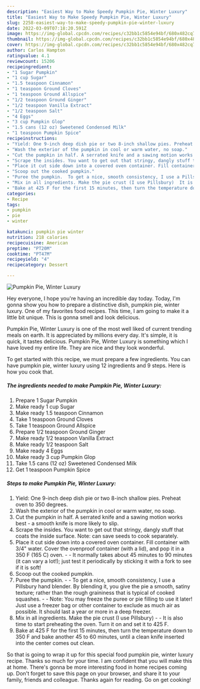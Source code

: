 ```yaml
---
description: "Easiest Way to Make Speedy Pumpkin Pie, Winter Luxury"
title: "Easiest Way to Make Speedy Pumpkin Pie, Winter Luxury"
slug: 2258-easiest-way-to-make-speedy-pumpkin-pie-winter-luxury
date: 2022-03-09T07:18:20.591Z
image: https://img-global.cpcdn.com/recipes/c32bb1c5854e94bf/680x482cq70/pumpkin-pie-winter-luxury-recipe-main-photo.jpg
thumbnail: https://img-global.cpcdn.com/recipes/c32bb1c5854e94bf/680x482cq70/pumpkin-pie-winter-luxury-recipe-main-photo.jpg
cover: https://img-global.cpcdn.com/recipes/c32bb1c5854e94bf/680x482cq70/pumpkin-pie-winter-luxury-recipe-main-photo.jpg
author: Carlos Hampton
ratingvalue: 4.1
reviewcount: 15206
recipeingredient:
- "1 Sugar Pumpkin"
- "1 cup Sugar"
- "1.5 teaspoon Cinnamon"
- "1 teaspoon Ground Cloves"
- "1 teaspoon Ground Allspice"
- "1/2 teaspoon Ground Ginger"
- "1/2 teaspoon Vanilla Extract"
- "1/2 teaspoon Salt"
- "4 Eggs"
- "3 cup Pumpkin Glop"
- "1.5 cans (12 oz) Sweetened Condensed Milk"
- "1 teaspoon Pumpkin Spice"
recipeinstructions:
- "Yield: One 9-inch deep dish pie or two 8-inch shallow pies. Preheat oven to 350 degrees."
- "Wash the exterior of the pumpkin in cool or warm water, no soap."
- "Cut the pumpkin in half. A serrated knife and a sawing motion works best - a smooth knife is more likely to slip."
- "Scrape the insides. You want to get out that stringy, dangly stuff that coats the inside surface. Note: can save seeds to cook separately."
- "Place it cut side down into a covered oven container. Fill container with 3/4" water. Cover the ovenproof container (with a lid), and pop it in a 350 F (165 C) oven.   It normally takes about 45 minutes to 90 minutes (it can vary a lot!); just test it periodically by sticking it with a fork to see if it is soft!"
- "Scoop out the cooked pumpkin."
- "Puree the pumpkin.  To get a nice, smooth consistency, I use a Pillsbury hand blender. By blending it, you give the pie a smooth, satiny texture; rather than the rough graininess that is typical of cooked squashes.  Note: You may freeze the puree or pie filling to use it later! Just use a freezer bag or other container to exclude as much air as possible. It should last a year or more in a deep freezer."
- "Mix in all ingredients. Make the pie crust (I use Pillsbury)  It is also time to start preheating the oven. Turn it on and set it to 425 F."
- "Bake at 425 F for the first 15 minutes, then turn the temperature down to 350 F and bake another 45 to 60 minutes, until a clean knife inserted into the center comes out clean."
categories:
- Recipe
tags:
- pumpkin
- pie
- winter

katakunci: pumpkin pie winter 
nutrition: 218 calories
recipecuisine: American
preptime: "PT20M"
cooktime: "PT47M"
recipeyield: "4"
recipecategory: Dessert

---
```



![Pumpkin Pie, Winter Luxury](https://img-global.cpcdn.com/recipes/c32bb1c5854e94bf/680x482cq70/pumpkin-pie-winter-luxury-recipe-main-photo.jpg)

Hey everyone, I hope you're having an incredible day today. Today, I'm gonna show you how to prepare a distinctive dish, pumpkin pie, winter luxury. One of my favorites food recipes. This time, I am going to make it a little bit unique. This is gonna smell and look delicious.



Pumpkin Pie, Winter Luxury is one of the most well liked of current trending meals on earth. It is appreciated by millions every day. It's simple, it is quick, it tastes delicious. Pumpkin Pie, Winter Luxury is something which I have loved my entire life. They are nice and they look wonderful.


To get started with this recipe, we must prepare a few ingredients. You can have pumpkin pie, winter luxury using 12 ingredients and 9 steps. Here is how you cook that.

<!--inarticleads1-->

##### The ingredients needed to make Pumpkin Pie, Winter Luxury:

1. Prepare 1 Sugar Pumpkin
1. Make ready 1 cup Sugar
1. Make ready 1.5 teaspoon Cinnamon
1. Take 1 teaspoon Ground Cloves
1. Take 1 teaspoon Ground Allspice
1. Prepare 1/2 teaspoon Ground Ginger
1. Make ready 1/2 teaspoon Vanilla Extract
1. Make ready 1/2 teaspoon Salt
1. Make ready 4 Eggs
1. Make ready 3 cup Pumpkin Glop
1. Take 1.5 cans (12 oz) Sweetened Condensed Milk
1. Get 1 teaspoon Pumpkin Spice




<!--inarticleads2-->

##### Steps to make Pumpkin Pie, Winter Luxury:

1. Yield: One 9-inch deep dish pie or two 8-inch shallow pies. Preheat oven to 350 degrees.
1. Wash the exterior of the pumpkin in cool or warm water, no soap.
1. Cut the pumpkin in half. A serrated knife and a sawing motion works best - a smooth knife is more likely to slip.
1. Scrape the insides. You want to get out that stringy, dangly stuff that coats the inside surface. Note: can save seeds to cook separately.
1. Place it cut side down into a covered oven container. Fill container with 3/4" water. Cover the ovenproof container (with a lid), and pop it in a 350 F (165 C) oven.  -  - It normally takes about 45 minutes to 90 minutes (it can vary a lot!); just test it periodically by sticking it with a fork to see if it is soft!
1. Scoop out the cooked pumpkin.
1. Puree the pumpkin. -  - To get a nice, smooth consistency, I use a Pillsbury hand blender. By blending it, you give the pie a smooth, satiny texture; rather than the rough graininess that is typical of cooked squashes. -  - Note: You may freeze the puree or pie filling to use it later! Just use a freezer bag or other container to exclude as much air as possible. It should last a year or more in a deep freezer.
1. Mix in all ingredients. Make the pie crust (I use Pillsbury) -  - It is also time to start preheating the oven. Turn it on and set it to 425 F.
1. Bake at 425 F for the first 15 minutes, then turn the temperature down to 350 F and bake another 45 to 60 minutes, until a clean knife inserted into the center comes out clean.




So that is going to wrap it up for this special food pumpkin pie, winter luxury recipe. Thanks so much for your time. I am confident that you will make this at home. There's gonna be more interesting food in home recipes coming up. Don't forget to save this page on your browser, and share it to your family, friends and colleague. Thanks again for reading. Go on get cooking!
